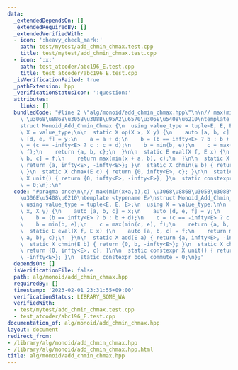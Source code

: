 ```yaml
---
data:
  _extendedDependsOn: []
  _extendedRequiredBy: []
  _extendedVerifiedWith:
  - icon: ':heavy_check_mark:'
    path: test/mytest/add_chmin_chmax.test.cpp
    title: test/mytest/add_chmin_chmax.test.cpp
  - icon: ':x:'
    path: test_atcoder/abc196_E.test.cpp
    title: test_atcoder/abc196_E.test.cpp
  _isVerificationFailed: true
  _pathExtension: hpp
  _verificationStatusIcon: ':question:'
  attributes:
    links: []
  bundledCode: "#line 2 \"alg/monoid/add_chmin_chmax.hpp\"\n\n// max(min(x+a,b),c)\
    \ \u3068\u8868\u305B\u308B\u95A2\u6570\u306E\u5408\u6210\ntemplate <typename E>\n\
    struct Monoid_Add_Chmin_Chmax {\n  using value_type = tuple<E, E, E>;\n  using\
    \ X = value_type;\n\n  static X op(X x, X y) {\n    auto [a, b, c] = x;\n    auto\
    \ [d, e, f] = y;\n    a = a + d;\n    b = (b == infty<E> ? b : b + d);\n    c\
    \ = (c == -infty<E> ? c : c + d);\n    b = min(b, e);\n    c = max(min(c, e),\
    \ f);\n    return {a, b, c};\n  }\n\n  static E eval(X f, E x) {\n    auto [a,\
    \ b, c] = f;\n    return max(min(x + a, b), c);\n  }\n\n  static X add(E a) {\
    \ return {a, infty<E>, -infty<E>}; }\n  static X chmin(E b) { return {0, b, -infty<E>};\
    \ }\n  static X chmax(E c) { return {0, infty<E>, c}; }\n\n  static constexpr\
    \ X unit() { return {0, infty<E>, -infty<E>}; }\n  static constexpr bool commute\
    \ = 0;\n};\n"
  code: "#pragma once\n\n// max(min(x+a,b),c) \u3068\u8868\u305B\u308B\u95A2\u6570\
    \u306E\u5408\u6210\ntemplate <typename E>\nstruct Monoid_Add_Chmin_Chmax {\n \
    \ using value_type = tuple<E, E, E>;\n  using X = value_type;\n\n  static X op(X\
    \ x, X y) {\n    auto [a, b, c] = x;\n    auto [d, e, f] = y;\n    a = a + d;\n\
    \    b = (b == infty<E> ? b : b + d);\n    c = (c == -infty<E> ? c : c + d);\n\
    \    b = min(b, e);\n    c = max(min(c, e), f);\n    return {a, b, c};\n  }\n\n\
    \  static E eval(X f, E x) {\n    auto [a, b, c] = f;\n    return max(min(x +\
    \ a, b), c);\n  }\n\n  static X add(E a) { return {a, infty<E>, -infty<E>}; }\n\
    \  static X chmin(E b) { return {0, b, -infty<E>}; }\n  static X chmax(E c) {\
    \ return {0, infty<E>, c}; }\n\n  static constexpr X unit() { return {0, infty<E>,\
    \ -infty<E>}; }\n  static constexpr bool commute = 0;\n};"
  dependsOn: []
  isVerificationFile: false
  path: alg/monoid/add_chmin_chmax.hpp
  requiredBy: []
  timestamp: '2023-02-01 23:31:55+09:00'
  verificationStatus: LIBRARY_SOME_WA
  verifiedWith:
  - test/mytest/add_chmin_chmax.test.cpp
  - test_atcoder/abc196_E.test.cpp
documentation_of: alg/monoid/add_chmin_chmax.hpp
layout: document
redirect_from:
- /library/alg/monoid/add_chmin_chmax.hpp
- /library/alg/monoid/add_chmin_chmax.hpp.html
title: alg/monoid/add_chmin_chmax.hpp
---
```

